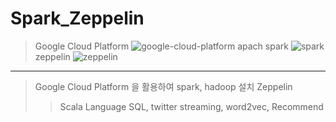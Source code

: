 # Spark_Zeppelin
 
 > Google Cloud Platform
 ![google-cloud-platform](https://user-images.githubusercontent.com/46242120/83444112-d8047d80-a485-11ea-923d-dd0d933f2b59.jpg)
 > apach spark
 ![spark](https://user-images.githubusercontent.com/46242120/83443981-a12e6780-a485-11ea-8bc4-5b461a467dd5.png)
 > zeppelin
 ![zeppelin](https://user-images.githubusercontent.com/46242120/83443987-a4295800-a485-11ea-898f-e98d41800bb1.jpg)

------ 

> Google Cloud Platform 을 활용하여 spark, hadoop 설치 
> Zeppelin 
>> Scala Language 
>> SQL, twitter streaming, word2vec, Recommend 
